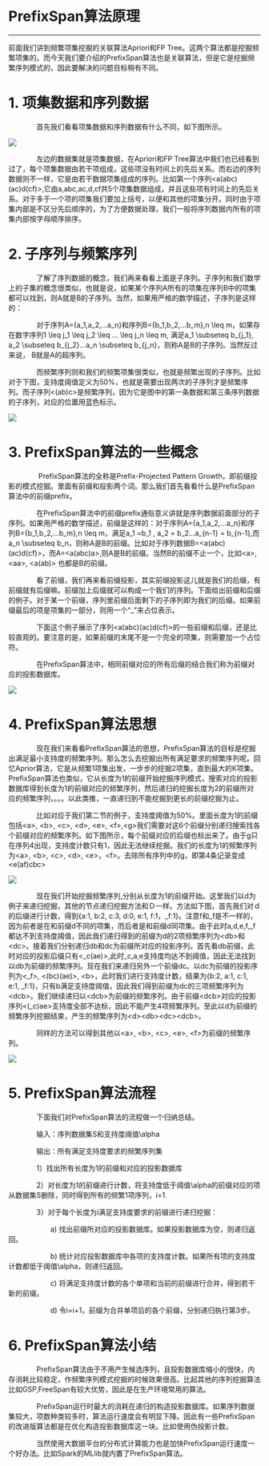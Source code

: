 # PrefixSpan算法原理

---

前面我们讲到频繁项集挖掘的关联算法Apriori和FP Tree。这两个算法都是挖掘频繁项集的。而今天我们要介绍的PrefixSpan算法也是关联算法，但是它是挖掘频繁序列模式的，因此要解决的问题目标稍有不同。

# 1. 项集数据和序列数据

　　　　首先我们看看项集数据和序列数据有什么不同，如下图所示。

![](http://images2015.cnblogs.com/blog/1042406/201701/1042406-20170120160812015-470353744.png)

　　　　左边的数据集就是项集数据，在Apriori和FP Tree算法中我们也已经看到过了，每个项集数据由若干项组成，这些项没有时间上的先后关系。而右边的序列数据则不一样，它是由若干数据项集组成的序列。比如第一个序列&lt;a\(abc\)\(ac\)d\(cf\)&gt;,它由a,abc,ac,d,cf共5个项集数据组成，并且这些项有时间上的先后关系。对于多于一个项的项集我们要加上括号，以便和其他的项集分开。同时由于项集内部是不区分先后顺序的，为了方便数据处理，我们一般将序列数据内所有的项集内部按字母顺序排序。

# 2. 子序列与频繁序列

　　　　了解了序列数据的概念，我们再来看看上面是子序列。子序列和我们数学上的子集的概念很类似，也就是说，如果某个序列A所有的项集在序列B中的项集都可以找到，则A就是B的子序列。当然，如果用严格的数学描述，子序列是这样的：

　　　　对于序列A={a\_1,a\_2,...a\_n}和序列B={b\_1,b\_2,...b\_m},n \leq m，如果存在数字序列1 \leq j\_1 \leq j\_2 \leq ... \leq j\_n \leq m, 满足a\_1 \subseteq b\_{j\_1}, a\_2 \subseteq b\_{j\_2}...a\_n \subseteq b\_{j\_n}，则称A是B的子序列。当然反过来说， B就是A的超序列。

　　　　而频繁序列则和我们的频繁项集很类似，也就是频繁出现的子序列。比如对于下图，支持度阈值定义为50%，也就是需要出现两次的子序列才是频繁序列。而子序列&lt;\(ab\)c&gt;是频繁序列，因为它是图中的第一条数据和第三条序列数据的子序列，对应的位置用蓝色标示。

![](http://images2015.cnblogs.com/blog/1042406/201701/1042406-20170120163415968-357017982.png)

# 3. PrefixSpan算法的一些概念

 　　　　PrefixSpan算法的全称是Prefix-Projected Pattern Growth，即前缀投影的模式挖掘。里面有前缀和投影两个词。那么我们首先看看什么是PrefixSpan算法中的前缀prefix。

　　　　在PrefixSpan算法中的前缀prefix通俗意义讲就是序列数据前面部分的子序列。如果用严格的数学描述，前缀是这样的：对于序列A={a\_1,a\_2,...a\_n}和序列B={b\_1,b\_2,...b\_m},n \leq m，满足a\_1 =b\_1 , a\_2 = b\_2...a\_{n-1} = b\_{n-1},而a\_n \subseteq b\_n，则称A是B的前缀。比如对于序列数据B=&lt;a\(abc\)\(ac\)d\(cf\)&gt;，而A=&lt;a\(abc\)a&gt;,则A是B的前缀。当然B的前缀不止一个，比如&lt;a&gt;, &lt;aa&gt;, &lt;a\(ab\)&gt; 也都是B的前缀。

　　　　看了前缀，我们再来看前缀投影，其实前缀投影这儿就是我们的后缀，有前缀就有后缀嘛。前缀加上后缀就可以构成一个我们的序列。下面给出前缀和后缀的例子。对于某一个前缀，序列里前缀后面剩下的子序列即为我们的后缀。如果前缀最后的项是项集的一部分，则用一个“\_”来占位表示。

　　　　下面这个例子展示了序列&lt;a\(abc\)\(ac\)d\(cf\)&gt;的一些前缀和后缀，还是比较直观的。要注意的是，如果前缀的末尾不是一个完全的项集，则需要加一个占位符。

　　　　在PrefixSpan算法中，相同前缀对应的所有后缀的结合我们称为前缀对应的投影数据库。

![](http://images2015.cnblogs.com/blog/1042406/201701/1042406-20170120204305781-1880778940.png)

# 4. PrefixSpan算法思想

　　　　现在我们来看看PrefixSpan算法的思想，PrefixSpan算法的目标是挖掘出满足最小支持度的频繁序列。那么怎么去挖掘出所有满足要求的频繁序列呢。回忆Aprior算法，它是从频繁1项集出发，一步步的挖掘2项集，直到最大的K项集。PrefixSpan算法也类似，它从长度为1的前缀开始挖掘序列模式，搜索对应的投影数据库得到长度为1的前缀对应的频繁序列，然后递归的挖掘长度为2的前缀所对应的频繁序列，。。。以此类推，一直递归到不能挖掘到更长的前缀挖掘为止。

　　　　比如对应于我们第二节的例子，支持度阈值为50%。里面长度为1的前缀包括&lt;a&gt;, &lt;b&gt;, &lt;c&gt;, &lt;d&gt;, &lt;e&gt;, &lt;f&gt;,&lt;g&gt;我们需要对这6个前缀分别递归搜索找各个前缀对应的频繁序列。如下图所示，每个前缀对应的后缀也标出来了。由于g只在序列4出现，支持度计数只有1，因此无法继续挖掘。我们的长度为1的频繁序列为&lt;a&gt;, &lt;b&gt;, &lt;c&gt;, &lt;d&gt;, &lt;e&gt;，&lt;f&gt;。去除所有序列中的g，即第4条记录变成&lt;e\(af\)cbc&gt;

![](http://images2015.cnblogs.com/blog/1042406/201701/1042406-20170120214250703-974535125.png)

  
　　　　现在我们开始挖掘频繁序列,分别从长度为1的前缀开始。这里我们以d为例子来递归挖掘，其他的节点递归挖掘方法和Ｄ一样。方法如下图，首先我们对ｄ的后缀进行计数，得到{a:1, b:2, c:3, d:0, e:1, f:1，\_f:1}。注意f和\_f是不一样的，因为前者是在和前缀d不同的项集，而后者是和前缀d同项集。由于此时a,d,e,f,\_f都达不到支持度阈值，因此我们递归得到的前缀为d的2项频繁序列为&lt;db&gt;和&lt;dc&gt;。接着我们分别递归db和dc为前缀所对应的投影序列。首先看db前缀，此时对应的投影后缀只有&lt;\_c\(ae\)&gt;,此时\_c,a,e支持度均达不到阈值，因此无法找到以db为前缀的频繁序列。现在我们来递归另外一个前缀dc。以dc为前缀的投影序列为&lt;\_f&gt;, &lt;\(bc\)\(ae\)&gt;, &lt;b&gt;，此时我们进行支持度计数，结果为{b:2, a:1, c:1, e:1, \_f:1}，只有b满足支持度阈值，因此我们得到前缀为dc的三项频繁序列为&lt;dcb&gt;。我们继续递归以&lt;dcb&gt;为前缀的频繁序列。由于前缀&lt;dcb&gt;对应的投影序列&lt;\(\_c\)ae&gt;支持度全部不达标，因此不能产生4项频繁序列。至此以d为前缀的频繁序列挖掘结束，产生的频繁序列为&lt;d&gt;&lt;db&gt;&lt;dc&gt;&lt;dcb&gt;。

　　　　同样的方法可以得到其他以&lt;a&gt;, &lt;b&gt;, &lt;c&gt;, &lt;e&gt;, &lt;f&gt;为前缀的频繁序列。

![](http://images2015.cnblogs.com/blog/1042406/201701/1042406-20170120222303515-615199517.png)

# 5. PrefixSpan算法流程

　　　　下面我们对PrefixSpan算法的流程做一个归纳总结。

　　　　输入：序列数据集S和支持度阈值\alpha

　　　　输出：所有满足支持度要求的频繁序列集

　　　　1）找出所有长度为1的前缀和对应的投影数据库

　　　　2）对长度为1的前缀进行计数，将支持度低于阈值\alpha的前缀对应的项从数据集S删除，同时得到所有的频繁1项序列，i=1.

　　　　3）对于每个长度为i满足支持度要求的前缀进行递归挖掘：

　　　　　　a\) 找出前缀所对应的投影数据库。如果投影数据库为空，则递归返回。

　　　　　　b\) 统计对应投影数据库中各项的支持度计数。如果所有项的支持度计数都低于阈值\alpha，则递归返回。

　　　　　　c\) 将满足支持度计数的各个单项和当前的前缀进行合并，得到若干新的前缀。

　　　　　　d\) 令i=i+1，前缀为合并单项后的各个前缀，分别递归执行第3步。

# 6. PrefixSpan算法小结

　　　　PrefixSpan算法由于不用产生候选序列，且投影数据库缩小的很快，内存消耗比较稳定，作频繁序列模式挖掘的时候效果很高。比起其他的序列挖掘算法比如GSP,FreeSpan有较大优势，因此是在生产环境常用的算法。

　　　　PrefixSpan运行时最大的消耗在递归的构造投影数据库。如果序列数据集较大，项数种类较多时，算法运行速度会有明显下降。因此有一些PrefixSpan的改进版算法都是在优化构造投影数据库这一块。比如使用伪投影计数。

　　　　当然使用大数据平台的分布式计算能力也是加快PrefixSpan运行速度一个好办法。比如Spark的MLlib就内置了PrefixSpan算法。

